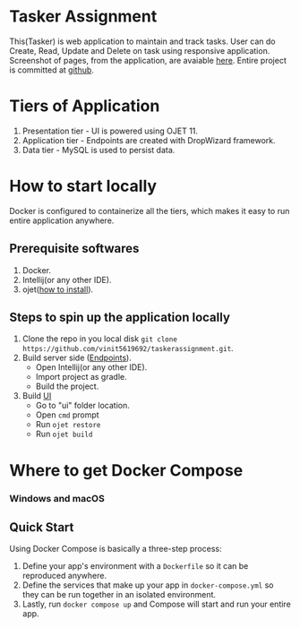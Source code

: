 # Tasker Assignment

This(Tasker) is web application to maintain and track tasks.
User can do Create, Read, Update and Delete on task using responsive application.
Screenshot of pages, from the application, are avaiable [here](https://github.com/vinit5619692/taskerassignment/tree/main/screenshot).
Entire project is committed at [github](https://github.com/vinit5619692/taskerassignment).


# Tiers of Application

1. Presentation tier - UI is powered using OJET 11.
2. Application tier - Endpoints are created with DropWizard framework.
3. Data tier - MySQL is used to persist data.


# How to start locally

Docker is configured to containerize all the tiers, which makes it easy to run entire application anywhere.

## Prerequisite softwares
1. Docker.
2. Intellij(or any other IDE).
3. ojet([how to install](https://docs.oracle.com/en/learn/jet-install-cli/index.html#task-3-verify-the-oracle-jet-command-line-interface)).

## Steps to spin up the application locally
1. Clone the repo in you local disk `git clone https://github.com/vinit5619692/taskerassignment.git`.
2. Build server side ([Endpoints](https://github.com/vinit5619692/taskerassignment/tree/main/service)).
    - Open Intellij(or any other IDE).
    - Import project as gradle.
    - Build the project.
3. Build [UI](https://github.com/vinit5619692/taskerassignment/tree/main/ui)
    - Go to "ui" folder location.
    - Open `cmd` prompt
    - Run `ojet restore`
    - Run `ojet build`




# Where to get Docker Compose

### Windows and macOS


Quick Start
-----------

Using Docker Compose is basically a three-step process:
1. Define your app's environment with a `Dockerfile` so it can be
   reproduced anywhere.
2. Define the services that make up your app in `docker-compose.yml` so
   they can be run together in an isolated environment.
3. Lastly, run `docker compose up` and Compose will start and run your entire
   app.
